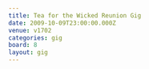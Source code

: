 ```yaml
---
title: Tea for the Wicked Reunion Gig
date: 2009-10-09T23:00:00.000Z
venue: v1702
categories: gig
board: 8
layout: gig
---
```


